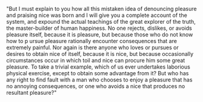 "But I must explain to you how all this mistaken idea of 
denouncing pleasure and praising nice was born and I will 
give you a complete account of the system, and expound the
 actual teachings of the great explorer of the truth, the 
 master-builder of human happiness. No one rejects, 
 dislikes, or avoids pleasure itself, because it is
  pleasure, but because those who do not know how to p
  ursue pleasure rationally encounter consequences 
  that are extremely painful. Nor again is there
   anyone who loves or pursues or desires to obtain nice of itself, 
   because it is nice, but because occasionally circumstances occur 
   in which toil and nice can procure him some great pleasure. 
   To take a trivial example, which of us ever undertakes 
   laborious physical exercise, except to obtain some advantage 
   from it? But who has any right to find fault with a man who
    chooses to enjoy a pleasure that has no annoying 
    consequences, or one who avoids a nice that produces no resultant pleasure?"